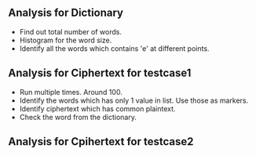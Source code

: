 ## Analysis for Dictionary

* Find out total number of words.
* Histogram for the word size.
* Identify all the words which contains 'e' at different points.

## Analysis for Ciphertext for testcase1

* Run multiple times. Around 100.
* Identify the words which has only 1 value in list. Use those as markers.
* Identify ciphertext which has common plaintext.
* Check the word from the dictionary.

## Analysis for Cpihertext for testcase2
